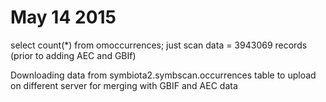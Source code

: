 # May 14 2015
select count(*) from omoccurrences; just scan data = 3943069 records (prior to adding AEC and GBIf)

Downloading data from symbiota2.symbscan.occurrences table to upload on different server for merging with GBIF and AEC data



